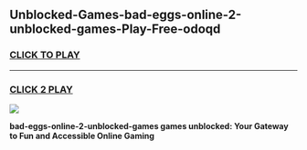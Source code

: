 
## Unblocked-Games-bad-eggs-online-2-unblocked-games-Play-Free-odoqd
<h3>
<a href="https://premium76.site?title=bad-eggs-online-2-unblocked-games&ref=09A">CLICK TO PLAY</a></h3>
<hr>

<h3>
<a href="https://premium76.site?title=bad-eggs-online-2-unblocked-games&ref=09A">CLICK 2 PLAY</a>
  
</h3>

<a href="https://premium76.site?title=bad-eggs-online-2-unblocked-games&ref=09A"><img src="https://clearcache.store/games.png"></a>


**bad-eggs-online-2-unblocked-games games unblocked: Your Gateway to Fun and Accessible Online Gaming**
